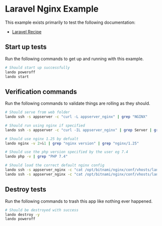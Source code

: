 # Laravel Nginx Example

This example exists primarily to test the following documentation:

* [Laravel Recipe](https://docs.lando.dev/laravel/config.html)

Start up tests
--------------

Run the following commands to get up and running with this example.

```bash
# Should start up successfully
lando poweroff
lando start
```

Verification commands
---------------------

Run the following commands to validate things are rolling as they should.

```bash
# Should serve from web folder
lando ssh -s appserver -c "curl -L appserver_nginx" | grep "NGINX"

# Should run using nginx if specified
lando ssh -s appserver -c "curl -IL appserver_nginx" | grep Server | grep nginx

# Should use nginx 1.25 by defualt
lando nginx -v 2>&1 | grep "nginx version" | grep "nginx/1.25"

# Should use the php version specified by the user eg 7.4
lando php -v | grep "PHP 7.4"

# Should load the correct default nginx config
lando ssh -s appserver_nginx -c "cat /opt/bitnami/nginx/conf/vhosts/lando.conf" | grep "LANDOWORDPRESSNGINXCONF"
lando ssh -s appserver_nginx -c "cat /opt/bitnami/nginx/conf/vhosts/lando.conf" | grep "WordPress single site rules."
```

Destroy tests
-------------

Run the following commands to trash this app like nothing ever happened.

```bash
# Should be destroyed with success
lando destroy -y
lando poweroff
```
